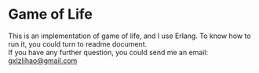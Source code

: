 # Game of Life  
This is an implementation of game of life, and I use Erlang. To know how to run it, you could turn to readme document.  
If you have any further question, you could send me an email: gxlzlihao@gmail.com  
